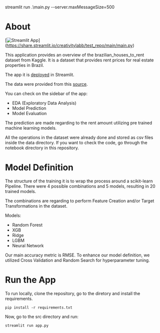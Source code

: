 streamlit run .\main.py --server.maxMessageSize=500


# About

[![Streamlit App](https://static.streamlit.io/badges/streamlit_badge_black_white.svg)]
(https://share.streamlit.io/creativitylabb/test_repo/main/main.py)

This application provides an overview of the brazilian_houses_to_rent dataset from Kaggle. It is a dataset that provides rent prices for real estate properties in Brazil.

The app it is [deployed](https://share.streamlit.io/arturlunardi/predict_rental_prices_streamlit/main/src/app.py) in Streamlit.

The data were provided from this [source](https://www.kaggle.com/rubenssjr/brasilian-houses-to-rent). 

You can check on the sidebar of the app:
- EDA (Exploratory Data Analysis)
- Model Prediction
- Model Evaluation

The prediction are made regarding to the rent amount utilizing pre trained machine learning models.

All the operations in the dataset were already done and stored as csv files inside the data directory. If you want to check the code, go through the notebook directory in this repository.

# Model Definition

The structure of the training it is to wrap the process around a scikit-learn Pipeline. There were 4 possible combinations and 5 models, resulting in 20 trained models.

The combinations are regarding to perform Feature Creation and/or Target Transformations in the dataset.

Models:

- Random Forest
- XGB
- Ridge
- LGBM
- Neural Network

Our main accuracy metric is RMSE. To enhance our model definition, we utilized Cross Validation and Random Search for hyperparameter tuning.

# Run the App

To run locally, clone the repository, go to the diretory and install the requirements.

```
pip install -r requirements.txt
```

Now, go to the src directory and run:

```
streamlit run app.py
```
